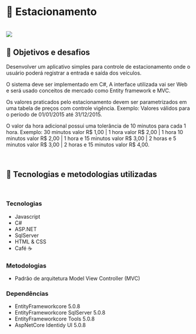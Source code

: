 <br>

# 🏦 Estacionamento 

<br>

<img src="https://acegif.com/wp-content/gifs/car-driving-76.gif"/>



## 📌 Objetivos e desafios

Desenvolver um aplicativo simples para controle de estacionamento onde o usuário poderá registrar a entrada e saída dos veículos.

O sistema deve ser implementado em C#, A interface utilizada vai ser Web e será usado conceitos de mercado como Entity framework e MVC.

Os valores praticados pelo estacionamento devem ser parametrizados em uma tabela de preços com controle vigência. Exemplo: Valores válidos para o período de 01/01/2015 até 31/12/2015.

O valor da hora adicional possui uma tolerância de 10 minutos para cada 1 hora. Exemplo: 30 minutos valor R$ 1,00 | 1 hora valor R$ 2,00 | 1 hora 10 minutos valor R$ 2,00 | 1 hora e 15 minutos valor R$ 3,00 | 2 horas e 5 minutos valor R$ 3,00 | 2 horas e 15 minutos valor R$ 4,00.

<br>

## 🚀 Tecnologias e metodologias utilizadas

<br>

### Tecnologias

- Javascript
- C#
- ASP.NET
- SqlServer
- HTML & CSS
- Café ☕ 

### Metodologias

- Padrão de arquitetura Model View Controller (MVC)

  

### Dependências

- EntityFrameworkcore 5.0.8
- EntityFrameworkcore SqlServer 5.0.8 
- EntityFrameworkcore Tools 5.0.8
- AspNetCore Identidy UI 5.0.8

<br>